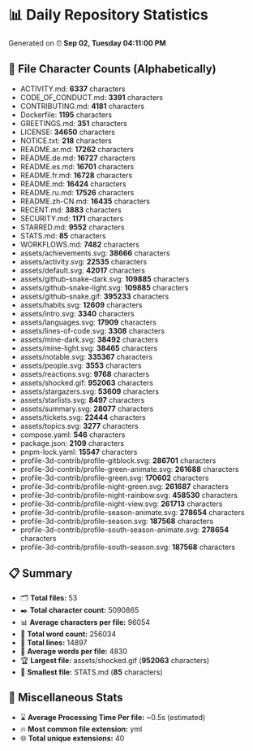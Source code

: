 # 📊 Daily Repository Statistics
Generated on ⏰ **Sep 02, Tuesday 04:11:00 PM**

## 📂 File Character Counts (Alphabetically)
- ACTIVITY.md: **6337** characters
- CODE_OF_CONDUCT.md: **3391** characters
- CONTRIBUTING.md: **4181** characters
- Dockerfile: **1195** characters
- GREETINGS.md: **351** characters
- LICENSE: **34650** characters
- NOTICE.txt: **218** characters
- README.ar.md: **17262** characters
- README.de.md: **16727** characters
- README.es.md: **16701** characters
- README.fr.md: **16728** characters
- README.md: **16424** characters
- README.ru.md: **17526** characters
- README.zh-CN.md: **16435** characters
- RECENT.md: **3883** characters
- SECURITY.md: **1171** characters
- STARRED.md: **9552** characters
- STATS.md: **85** characters
- WORKFLOWS.md: **7482** characters
- assets/achievements.svg: **38666** characters
- assets/activity.svg: **22535** characters
- assets/default.svg: **42017** characters
- assets/github-snake-dark.svg: **109885** characters
- assets/github-snake-light.svg: **109885** characters
- assets/github-snake.gif: **395233** characters
- assets/habits.svg: **12609** characters
- assets/intro.svg: **3340** characters
- assets/languages.svg: **17909** characters
- assets/lines-of-code.svg: **3308** characters
- assets/mine-dark.svg: **38492** characters
- assets/mine-light.svg: **38465** characters
- assets/notable.svg: **335367** characters
- assets/people.svg: **3553** characters
- assets/reactions.svg: **9768** characters
- assets/shocked.gif: **952063** characters
- assets/stargazers.svg: **53609** characters
- assets/starlists.svg: **8497** characters
- assets/summary.svg: **28077** characters
- assets/tickets.svg: **22444** characters
- assets/topics.svg: **3277** characters
- compose.yaml: **546** characters
- package.json: **2109** characters
- pnpm-lock.yaml: **15547** characters
- profile-3d-contrib/profile-gitblock.svg: **286701** characters
- profile-3d-contrib/profile-green-animate.svg: **261688** characters
- profile-3d-contrib/profile-green.svg: **170602** characters
- profile-3d-contrib/profile-night-green.svg: **261687** characters
- profile-3d-contrib/profile-night-rainbow.svg: **458530** characters
- profile-3d-contrib/profile-night-view.svg: **261713** characters
- profile-3d-contrib/profile-season-animate.svg: **278654** characters
- profile-3d-contrib/profile-season.svg: **187568** characters
- profile-3d-contrib/profile-south-season-animate.svg: **278654** characters
- profile-3d-contrib/profile-south-season.svg: **187568** characters

## 📋 Summary
- 🗂️ **Total files:** 53
- ✒️ **Total character count:** 5090865
- 📊 **Average characters per file:** 96054
- 📝 **Total word count:** 256034
- 🧾 **Total lines:** 14897
- 📐 **Average words per file:** 4830
- 🏆 **Largest file:** assets/shocked.gif (**952063** characters)
- 🥉 **Smallest file:** STATS.md (**85** characters)

## 🌟 Miscellaneous Stats
- ⌛ **Average Processing Time Per file:** ~0.5s (estimated)
- 🔥 **Most common file extension:** yml
- 🌐 **Total unique extensions:** 40
